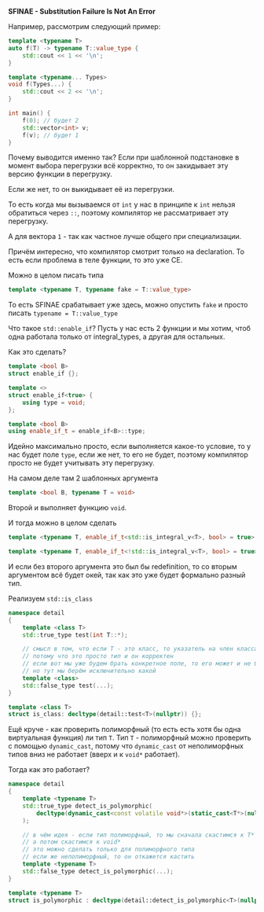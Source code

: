 **SFINAE - Substitution Failure Is Not An Error**

Например, рассмотрим следующий пример:
```cpp
template <typename T>
auto f(T) -> typename T::value_type {
	std::cout << 1 << '\n';
}

template <typename... Types>
void f(Types...) {
	std::cout << 2 << '\n';
}

int main() {
	f(0); // будет 2
	std::vector<int> v;
	f(v); // будет 1
}
```

Почему выводится именно так? Если при шаблонной подстановке в момент выбора перегрузки всё корректно, то он закидывает эту версию функции в перегрузку.

Если же нет, то он выкидывает её из перегрузки.

То есть когда мы вызываемся от `int` у нас в принципе к `int` нельзя обратиться через `::`, поэтому компилятор не рассматривает эту перегрузку.

А для вектора `1` - так как частное лучше общего при специализации.

Причём интересно, что компилятор смотрит только на declaration. То есть если проблема в теле функции, то это уже CE.

Можно в целом писать типа

```cpp
template <typename T, typename fake = T::value_type>
```
То есть SFINAE срабатывает уже здесь, можно опустить `fake` и просто писать `typename = T::value_type`

Что такое `std::enable_if`? Пусть у нас есть 2 функции и мы хотим, чтоб одна работала только от integral_types, а другая для остальных.

Как это сделать?

```cpp
template <bool B>
struct enable_if {};

template <>
struct enable_if<true> {
	using type = void;
};

template <bool B>
using enable_if_t = enable_if<B>::type;
```

Идейно максимально просто, если выполняется какое-то условие, то у нас будет поле `type`, если же нет, то его не будет, поэтому компилятор просто не будет учитывать эту перегрузку.

На самом деле там 2 шаблонных аргумента
```cpp
template <bool B, typename T = void>
```
Второй и выполняет функцию `void`.

И тогда можно в целом сделать
```cpp
template <typename T, enable_if_t<std::is_integral_v<T>, bool> = true>

template <typename T, enable_if_t<!std::is_integral_v<T>, bool> = true>
```
И если без второго аргумента это был бы redefinition, то со вторым аргументом всё будет окей, так как это уже будет формально разный тип.

Реализуем `std::is_class`

```cpp
namespace detail
{
	template <class T>
	std::true_type test(int T::*);

	// смысл в том, что если T - это класс, то указатель на член класса будет корректен
	// потому что это просто тип и он корректен
	// если вот мы уже будем брать конкретное поле, то его может и не быть
	// но тут мы берём исключительно какой
	template <class>
	std::false_type test(...);
}

template <class T>
struct is_class: decltype(detail::test<T>(nullptr)) {};
```

Ещё круче - как проверить полиморфный (то есть есть хотя бы одна виртуальная функция) ли тип `T`. Тип `T` - полиморфный можно проверить с помощью `dynamic_cast`, потому что `dynamic_cast` от неполиморфных типов вниз не работает (вверх и к `void*` работает).

Тогда как это работает?
```cpp
namespace detail
{
	template <typename T>
	std::true_type detect_is_polymorphic(
		decltype(dynamic_cast<const volatile void*>(static_cast<T*>(nullptr)))
	);

	// в чём идея - если тип полиморфный, то мы сначала скастимся к T*
	// а потом скастимся к void*
	// это можно сделать только для полиморфного типа
	// если же неполиморфный, то он откажется кастить
	template <typename T>
	std::false_type detect_is_polymorphic(...);
}

template <typename T>
struct is_polymorphic : decltype(detail::detect_is_polymorphic<T>(nullptr)) {};
```
